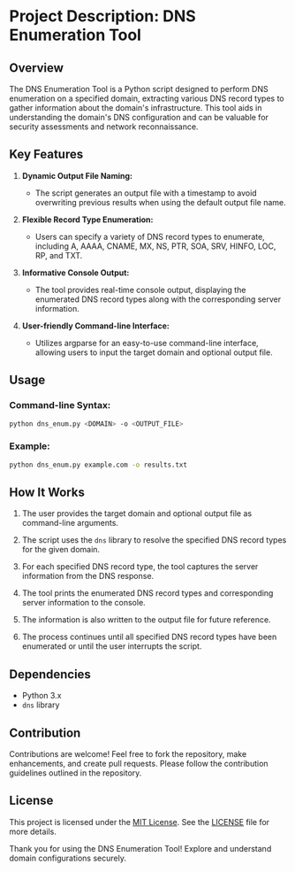 # Project Description: DNS Enumeration Tool

## Overview

The DNS Enumeration Tool is a Python script designed to perform DNS enumeration on a specified domain, extracting various DNS record types to gather information about the domain's infrastructure. This tool aids in understanding the domain's DNS configuration and can be valuable for security assessments and network reconnaissance.

## Key Features

1. **Dynamic Output File Naming:**
   - The script generates an output file with a timestamp to avoid overwriting previous results when using the default output file name.

2. **Flexible Record Type Enumeration:**
   - Users can specify a variety of DNS record types to enumerate, including A, AAAA, CNAME, MX, NS, PTR, SOA, SRV, HINFO, LOC, RP, and TXT.

3. **Informative Console Output:**
   - The tool provides real-time console output, displaying the enumerated DNS record types along with the corresponding server information.

4. **User-friendly Command-line Interface:**
   - Utilizes argparse for an easy-to-use command-line interface, allowing users to input the target domain and optional output file.

## Usage

### Command-line Syntax:

```bash
python dns_enum.py <DOMAIN> -o <OUTPUT_FILE>
```

### Example:

```bash
python dns_enum.py example.com -o results.txt
```

## How It Works

1. The user provides the target domain and optional output file as command-line arguments.

2. The script uses the `dns` library to resolve the specified DNS record types for the given domain.

3. For each specified DNS record type, the tool captures the server information from the DNS response.

4. The tool prints the enumerated DNS record types and corresponding server information to the console.

5. The information is also written to the output file for future reference.

6. The process continues until all specified DNS record types have been enumerated or until the user interrupts the script.

## Dependencies

- Python 3.x
- `dns` library

## Contribution

Contributions are welcome! Feel free to fork the repository, make enhancements, and create pull requests. Please follow the contribution guidelines outlined in the repository.


## License

This project is licensed under the [MIT License](LICENSE). See the [LICENSE](LICENSE) file for more details.

Thank you for using the DNS Enumeration Tool! Explore and understand domain configurations securely.
